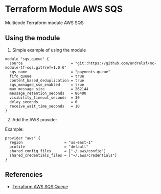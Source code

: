 # Terraform Module AWS SQS

Multicode Terraform module AWS SQS

## Using the module

1. Simple example of using the module

```hcl
module "sqs_queue" {
  source                      = "git::https://github.com/andrelsf/mc-module-tf-sqs.git?ref=1.0.0"
  sqs_name                    = "payments-queue"
  fifo_queue                  = true
  content_based_deduplication = true
  sqs_managed_sse_enabled     = true
  max_message_size            = 262144
  message_retention_seconds   = 86400
  visibility_timeout_seconds  = 30
  delay_seconds               = 0
  receive_wait_time_seconds   = 10
}
```

2. Add the AWS provider

Example:

```hcl
provider "aws" {
  region                   = "us-east-1"
  profile                  = "default"
  shared_config_files      = ["~/.aws/config"]
  shared_credentials_files = ["~/.aws/credentials"]
}
```

## Referencies

- [Terraform AWS SQS Queue](https://registry.terraform.io/providers/hashicorp/aws/latest/docs/resources/sqs_queue)